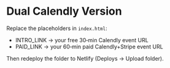 # Dual Calendly Version
Replace the placeholders in `index.html`:
- INTRO_LINK → your free 30‑min Calendly event URL
- PAID_LINK → your 60‑min paid Calendly+Stripe event URL

Then redeploy the folder to Netlify (Deploys → Upload folder).